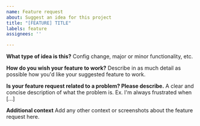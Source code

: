 ```yaml
---
name: Feature request
about: Suggest an idea for this project
title: "[FEATURE] TITLE"
labels: feature
assignees: ''

---
```


**What type of idea is this?**
Config change, major or minor functionality, etc.

**How do you wish your feature to work?**
Describe in as much detail as possible how you'd like your suggested feature to work.

**Is your feature request related to a problem? Please describe.**
A clear and concise description of what the problem is. Ex. I'm always frustrated when [...]

**Additional context**
Add any other context or screenshots about the feature request here.
